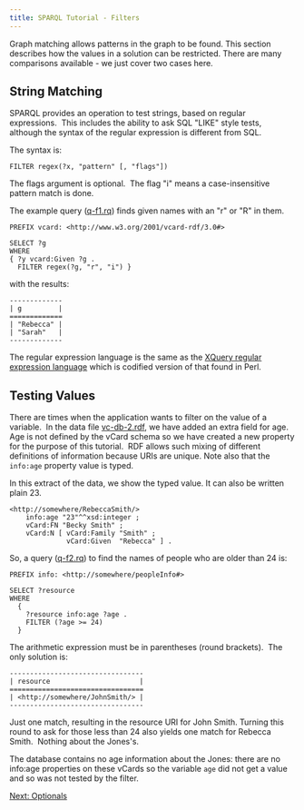 ```yaml
---
title: SPARQL Tutorial - Filters
---
```


Graph matching allows patterns in the graph to be found. This
section describes how the values in a solution can be restricted.
There are many comparisons available - we just cover two cases
here.

## String Matching

SPARQL provides an operation to test strings, based on regular
expressions.  This includes the ability to ask SQL "LIKE" style
tests, although the syntax of the regular expression is different
from SQL.

The syntax is:

    FILTER regex(?x, "pattern" [, "flags"])

The flags argument is optional.  The flag "i" means a
case-insensitive pattern match is done.

The example query ([q-f1.rq](sparql_data/q-f1.rq)) finds given names with an
"r" or "R" in them.

    PREFIX vcard: <http://www.w3.org/2001/vcard-rdf/3.0#>

    SELECT ?g
    WHERE
    { ?y vcard:Given ?g .
      FILTER regex(?g, "r", "i") }

with the results:

    -------------
    | g         |
    =============
    | "Rebecca" |
    | "Sarah"   |
    -------------

The regular expression language is the same as the
[XQuery regular expression language](http://www.w3.org/TR/xpath-functions/#regex-syntax)
which is codified version of that found in Perl.

## Testing Values

There are times when the application wants to filter on the value
of a variable.  In the data file [vc-db-2.rdf](sparql_data/vc-db-2.rdf), we
have added an extra field for age.  Age is not defined by the vCard
schema so we have created a new property for the purpose of this
tutorial.  RDF allows such mixing of different definitions of
information because URIs are unique. Note also that the `info:age`
property value is typed.

In this extract of the data, we show the typed value. It can also
be written plain 23.

    <http://somewhere/RebeccaSmith/>
        info:age "23"^^xsd:integer ;
        vCard:FN "Becky Smith" ;
        vCard:N [ vCard:Family "Smith" ;
                  vCard:Given  "Rebecca" ] .

So, a query ([q-f2.rq](sparql_data/q-f2.rq)) to find the names of people who
are older than 24 is:

    PREFIX info: <http://somewhere/peopleInfo#>

    SELECT ?resource
    WHERE
      {
        ?resource info:age ?age .
        FILTER (?age >= 24)
      }

The arithmetic expression must be in parentheses (round brackets). 
The only solution is:

    ---------------------------------
    | resource                      |
    =================================
    | <http://somewhere/JohnSmith/> |
    ---------------------------------

Just one match, resulting in the resource URI for John Smith.
Turning this round to ask for those less than 24 also yields one
match for Rebecca Smith.  Nothing about the Jones's.

The database contains no age information about the Jones: there are
no info:age properties on these vCards so the variable `age` did
not get a value and so was not tested by the filter.

[Next: Optionals](sparql_optionals.html)



